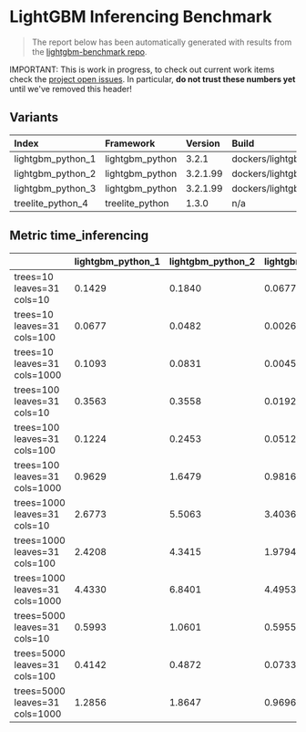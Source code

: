 # LightGBM Inferencing Benchmark

> The report below has been automatically generated with results from the [lightgbm-benchmark repo](https://github.com/microsoft/lightgbm-benchmark).

IMPORTANT: This is work in progress, to check out current work items check the [project open issues](https://github.com/microsoft/lightgbm-benchmark/issues). In particular, **do not trust these numbers yet** until we've removed this header!

## Variants

| Index | Framework | Version | Build |
| :-- | :-- | :-- | :-- |
| lightgbm_python_1 | lightgbm_python | 3.2.1 | dockers/lightgbm_cpu_mpi_pip.dockerfile |
| lightgbm_python_2 | lightgbm_python | 3.2.1.99 | dockers/lightgbm_cpu_mpi_build.dockerfile |
| lightgbm_python_3 | lightgbm_python | 3.2.1.99 | dockers/lightgbm_cpu_mpi_custom.dockerfile |
| treelite_python_4 | treelite_python | 1.3.0 | n/a |


## Metric time_inferencing

| &nbsp; | lightgbm_python_1 | lightgbm_python_2 | lightgbm_python_3 | treelite_python_4 |
| :-- | :-- | :-- | :-- | :-- |
| trees=10<br/>leaves=31<br/>cols=10<br/> | 0.1429 | 0.1840 | 0.0677 | 0.2266 |
| trees=10<br/>leaves=31<br/>cols=100<br/> | 0.0677 | 0.0482 | 0.0026 | 0.0706 |
| trees=10<br/>leaves=31<br/>cols=1000<br/> | 0.1093 | 0.0831 | 0.0045 | 0.1265 |
| trees=100<br/>leaves=31<br/>cols=10<br/> | 0.3563 | 0.3558 | 0.0192 | 0.3697 |
| trees=100<br/>leaves=31<br/>cols=100<br/> | 0.1224 | 0.2453 | 0.0512 | 0.1682 |
| trees=100<br/>leaves=31<br/>cols=1000<br/> | 0.9629 | 1.6479 | 0.9816 | 1.6528 |
| trees=1000<br/>leaves=31<br/>cols=10<br/> | 2.6773 | 5.5063 | 3.4036 | 4.7652 |
| trees=1000<br/>leaves=31<br/>cols=100<br/> | 2.4208 | 4.3415 | 1.9794 | 4.4693 |
| trees=1000<br/>leaves=31<br/>cols=1000<br/> | 4.4330 | 6.8401 | 4.4953 | 7.1698 |
| trees=5000<br/>leaves=31<br/>cols=10<br/> | 0.5993 | 1.0601 | 0.5955 | 1.0230 |
| trees=5000<br/>leaves=31<br/>cols=100<br/> | 0.4142 | 0.4872 | 0.0733 | 0.4730 |
| trees=5000<br/>leaves=31<br/>cols=1000<br/> | 1.2856 | 1.8647 | 0.9696 | 2.0542 |

